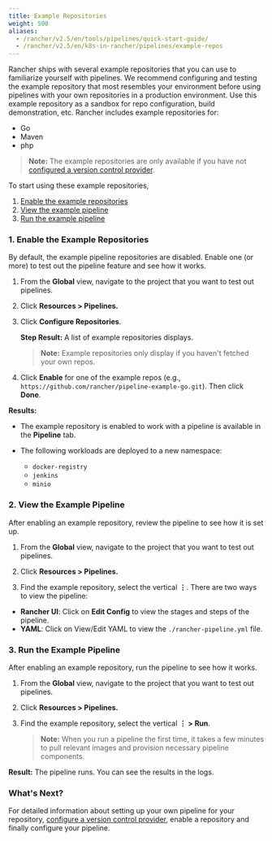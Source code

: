 ```yaml
---
title: Example Repositories
weight: 500
aliases:
  - /rancher/v2.5/en/tools/pipelines/quick-start-guide/
  - /rancher/v2.5/en/k8s-in-rancher/pipelines/example-repos  
---
```


Rancher ships with several example repositories that you can use to familiarize yourself with pipelines. We recommend configuring and testing the example repository that most resembles your environment before using pipelines with your own repositories in a production environment. Use this example repository as a sandbox for repo configuration, build demonstration, etc. Rancher includes example repositories for:

- Go
- Maven
- php

> **Note:** The example repositories are only available if you have not [configured a version control provider]({{<baseurl>}}/rancher/v2.5/en/project-admin/pipelines).

To start using these example repositories,

1. [Enable the example repositories](#1-enable-the-example-repositories)
2. [View the example pipeline](#2-view-the-example-pipeline)
3. [Run the example pipeline](#3-run-the-example-pipeline)

### 1. Enable the Example Repositories

By default, the example pipeline repositories are disabled. Enable one (or more) to test out the pipeline feature and see how it works.

1. From the **Global** view, navigate to the project that you want to test out pipelines.

1. Click **Resources > Pipelines.**

1. Click **Configure Repositories**.

    **Step Result:** A list of example repositories displays.

    >**Note:** Example repositories only display if you haven't fetched your own repos.

1. Click **Enable** for one of the example repos (e.g., `https://github.com/rancher/pipeline-example-go.git`). Then click **Done**.

**Results:**

- The example repository is enabled to work with a pipeline is available in the **Pipeline** tab.

- The following workloads are deployed to a new namespace:

    - `docker-registry`
    - `jenkins`
    - `minio`

### 2. View the Example Pipeline

After enabling an example repository, review the pipeline to see how it is set up.

1. From the **Global** view, navigate to the project that you want to test out pipelines.

1. Click **Resources > Pipelines.**

1. Find the example repository, select the vertical **&#8942;**. There are two ways to view the pipeline:
  * **Rancher UI**: Click on **Edit Config** to view the stages and steps of the pipeline.
  * **YAML**: Click on View/Edit YAML to view the `./rancher-pipeline.yml` file.

### 3. Run the Example Pipeline

After enabling an example repository, run the pipeline to see how it works.

1. From the **Global** view, navigate to the project that you want to test out pipelines.

1. Click **Resources > Pipelines.**

1. Find the example repository, select the vertical **&#8942; > Run**.

    >**Note:** When you run a pipeline the first time, it takes a few minutes to pull relevant images and provision necessary pipeline components.

**Result:** The pipeline runs. You can see the results in the logs.

### What's Next?

For detailed information about setting up your own pipeline for your repository, [configure a version control provider]({{<baseurl>}}/rancher/v2.5/en/project-admin/pipelines), enable a repository and finally configure your pipeline.
